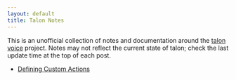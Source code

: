 ```yaml
---
layout: default
title: Talon Notes
---
```


This is an unofficial collection of notes and documentation around the [talon voice](https://talonvoice.com) project. Notes may not reflect the current state of talon; check the last update time at the top of each post.

- [Defining Custom Actions](defining-custom-actions.html)